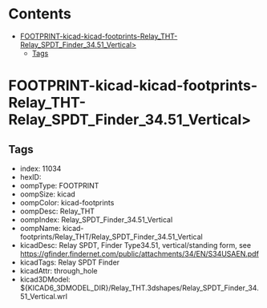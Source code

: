 



Contents
========

* [FOOTPRINT-kicad-kicad-footprints-Relay_THT-Relay_SPDT_Finder_34.51_Vertical>](#footprint-kicad-kicad-footprints-relay_tht-relay_spdt_finder_3451_vertical)
	* [Tags](#tags)

# FOOTPRINT-kicad-kicad-footprints-Relay_THT-Relay_SPDT_Finder_34.51_Vertical>

## Tags

- index: 11034
- hexID: 
- oompType: FOOTPRINT
- oompSize: kicad
- oompColor: kicad-footprints
- oompDesc: Relay_THT
- oompIndex: Relay_SPDT_Finder_34.51_Vertical
- oompName: kicad-footprints/Relay_THT/Relay_SPDT_Finder_34.51_Vertical
- kicadDesc: Relay SPDT, Finder Type34.51, vertical/standing form, see https://gfinder.findernet.com/public/attachments/34/EN/S34USAEN.pdf
- kicadTags: Relay SPDT Finder
- kicadAttr: through_hole
- kicad3DModel: ${KICAD6_3DMODEL_DIR}/Relay_THT.3dshapes/Relay_SPDT_Finder_34.51_Vertical.wrl
